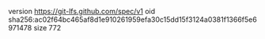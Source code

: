version https://git-lfs.github.com/spec/v1
oid sha256:ac02f64bc465af8d1e910261959efa30c15dd15f3124a0381f1366f5e6971478
size 772
